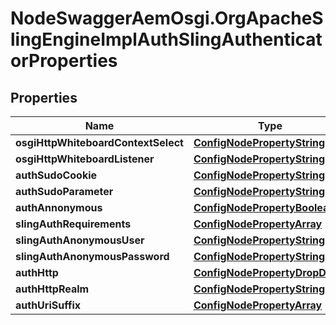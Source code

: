 # NodeSwaggerAemOsgi.OrgApacheSlingEngineImplAuthSlingAuthenticatorProperties

## Properties

Name | Type | Description | Notes
------------ | ------------- | ------------- | -------------
**osgiHttpWhiteboardContextSelect** | [**ConfigNodePropertyString**](ConfigNodePropertyString.md) |  | [optional] 
**osgiHttpWhiteboardListener** | [**ConfigNodePropertyString**](ConfigNodePropertyString.md) |  | [optional] 
**authSudoCookie** | [**ConfigNodePropertyString**](ConfigNodePropertyString.md) |  | [optional] 
**authSudoParameter** | [**ConfigNodePropertyString**](ConfigNodePropertyString.md) |  | [optional] 
**authAnnonymous** | [**ConfigNodePropertyBoolean**](ConfigNodePropertyBoolean.md) |  | [optional] 
**slingAuthRequirements** | [**ConfigNodePropertyArray**](ConfigNodePropertyArray.md) |  | [optional] 
**slingAuthAnonymousUser** | [**ConfigNodePropertyString**](ConfigNodePropertyString.md) |  | [optional] 
**slingAuthAnonymousPassword** | [**ConfigNodePropertyString**](ConfigNodePropertyString.md) |  | [optional] 
**authHttp** | [**ConfigNodePropertyDropDown**](ConfigNodePropertyDropDown.md) |  | [optional] 
**authHttpRealm** | [**ConfigNodePropertyString**](ConfigNodePropertyString.md) |  | [optional] 
**authUriSuffix** | [**ConfigNodePropertyArray**](ConfigNodePropertyArray.md) |  | [optional] 


